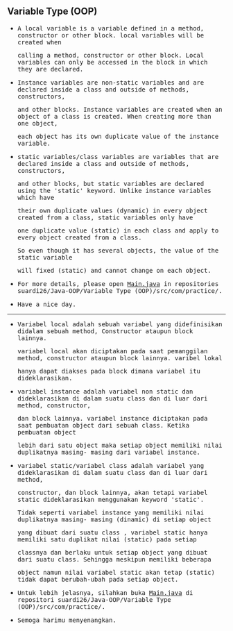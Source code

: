 ## Variable Type (OOP)

- <samp>A local variable is a variable defined in a method, constructor or other block. local variables will be created when</samp> 

  <samp>calling a method, constructor or other block. Local variables can only be accessed in the block in which they are declared.</samp>

- <samp>Instance variables are non-static variables and are declared inside a class and outside of methods, constructors,</samp> 
 
  <samp>and other blocks. Instance variables are created when an object of a class is created. When creating more than one object,</samp> 
  
  <samp>each object has its own duplicate value of the instance variable.</samp>
  
- <samp>static variables/class variables are variables that are declared inside a class and outside of methods, constructors,</samp>
 
  <samp>and other blocks, but static variables are declared using the 'static' keyword. Unlike instance variables which have</samp>
  
  <samp>their own duplicate values (dynamic) in every object created from a class, static variables only have</samp>
  
  <samp>one duplicate value (static) in each class and apply to every object created from a class.</samp>
  
  <samp>So even though it has several objects, the value of the static variable</samp> 
    
  <samp>will fixed (static) and cannot change on each object.</samp>
  
- <samp>For more details, please open [Main.java](https://github.com/suardi26/Java-OOP/blob/main/Variable%20Type%20(OOP)/src/com/practice/Main.java) in repositories suardi26/Java-OOP/Variable Type (OOP)/src/com/practice/.</samp>

- <samp>Have a nice day.</samp>

---

- <samp>Variabel local adalah sebuah variabel yang didefinisikan didalam sebuah method, Constructor ataupun block lainnya.</samp>
  
  <samp>variabel local akan diciptakan pada saat pemanggilan method, constructor ataupun block lainnya. varibel lokal</samp>
  
  <samp>hanya dapat diakses pada block dimana variabel itu dideklarasikan.</samp>
  
- <samp>variabel instance adalah variabel non static dan dideklarasikan di dalam suatu class dan di luar dari method, constructor,</samp>
  
  <samp>dan block lainnya. variabel instance diciptakan pada saat pembuatan object dari sebuah class. Ketika pembuatan object</samp> 
  
  <samp>lebih dari satu object maka setiap object memiliki nilai duplikatnya masing- masing dari variabel instance.</samp>
  
- <samp>variabel static/variabel class adalah variabel yang dideklarasikan di dalam suatu class dan di luar dari method,
  
  <samp>constructor, dan block lainnya, akan tetapi  variabel static   dideklarasikan menggunakan keyword 'static'.</samp>
  
  <samp>Tidak seperti variabel instance yang memiliki nilai duplikatnya masing- masing (dinamic) di setiap object</samp>
  
  <samp>yang dibuat dari suatu class , variabel static hanya memiliki satu duplikat nilai (static) pada setiap</samp>
  
  <samp>classnya dan berlaku untuk setiap object yang dibuat dari suatu class. Sehingga meskipun memiliki beberapa</samp>
  
  <samp>object namun nilai variabel static akan tetap (static) tidak dapat berubah-ubah pada setiap object.</samp>
  
- <samp>Untuk lebih jelasnya, silahkan buka [Main.java](https://github.com/suardi26/Java-OOP/blob/main/Variable%20Type%20(OOP)/src/com/practice/Main.java) di repositori suardi26/Java-OOP/Variable Type (OOP)/src/com/practice/.</samp>

- <samp>Semoga harimu menyenangkan.</samp>

